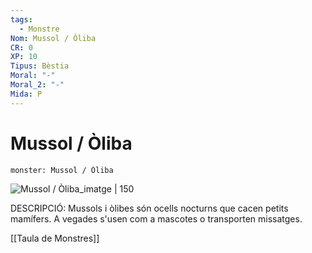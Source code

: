 ```yaml
---
tags:
  - Monstre
Nom: Mussol / Òliba
CR: 0
XP: 10
Tipus: Bèstia
Moral: "-"
Moral_2: "-"
Mida: P
---
```

# Mussol / Òliba

```statblock
monster: Mussol / Òliba
```

![Mussol / Òliba_imatge | 150](https://www.dndbeyond.com/avatars/thumbnails/16/535/1000/1000/636376331788287090.jpeg)

DESCRIPCIÓ: 
Mussols i òlibes són ocells nocturns que cacen petits mamífers. A vegades s'usen com a mascotes o transporten missatges.

[[Taula de Monstres]]